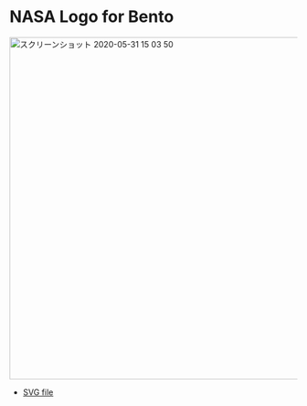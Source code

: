 # NASA Logo for Bento

<img width="600" alt="スクリーンショット 2020-05-31 15 03 50" src="https://user-images.githubusercontent.com/416977/83345622-55c66d00-a350-11ea-9aa2-56844293fdc1.png">

* [SVG file](https://github.com/spaceappssagami/seaweed4space/blob/master/data/NASAlogo/NASA_logo4bento.svg)
